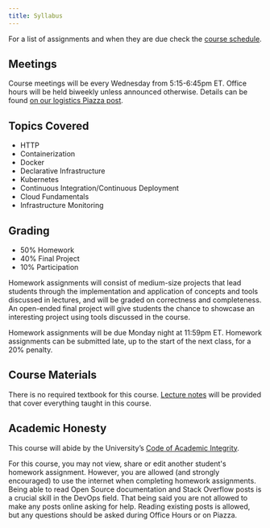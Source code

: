 ```yaml
---
title: Syllabus
---
```


For a list of assignments and when they are due check the [course schedule](/schedule).

## Meetings

Course meetings will be every Wednesday from 5:15-6:45pm ET. Office hours will be held biweekly unless announced otherwise. Details can be found [on our logistics Piazza post](https://piazza.com/class/kjyhdptju7i12a?cid=6).
<!-- TODO: update logistics post -->

## Topics Covered

* HTTP
* Containerization
* Docker
* Declarative Infrastructure
* Kubernetes
* Continuous Integration/Continuous Deployment
* Cloud Fundamentals
* Infrastructure Monitoring

## Grading

* 50% Homework
* 40% Final Project
* 10% Participation

Homework assignments will consist of medium-size projects that lead students through the implementation
and application of concepts and tools discussed in lectures, and will be graded on correctness and
completeness. An open-ended final project will give students the chance to showcase an interesting project
using tools discussed in the course.

Homework assignments will be due Monday night at 11:59pm ET. Homework assignments can be submitted late, up to the start of the next class, for a 20% penalty.

## Course Materials

There is no required textbook for this course. [Lecture notes](/schedule) will be provided that cover everything taught in this course.

## Academic Honesty

This course will abide by the University’s [Code of Academic Integrity](https://catalog.upenn.edu/pennbook/code-of-academic-integrity/).

For this course, you may not view, share or edit another student's homework assignment. However, you are allowed (and strongly encouraged) to use the internet when completing homework assignments. Being able to read Open Source documentation and Stack Overflow posts is a crucial skill in the DevOps field. That being said you are not allowed to make any posts online asking for help. Reading existing posts is allowed, but any questions should be asked during Office Hours or on Piazza.
